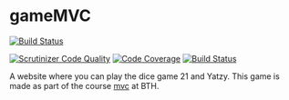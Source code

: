 # gameMVC

[![Build Status](https://travis-ci.org/sigridjonsson/gameMVC.svg?branch=main)](https://travis-ci.org/sigridjonsson/gameMVC)

[![Scrutinizer Code Quality](https://scrutinizer-ci.com/g/sigridjonsson/gameMVC/badges/quality-score.png?b=main)](https://scrutinizer-ci.com/g/sigridjonsson/gameMVC/?branch=main)
[![Code Coverage](https://scrutinizer-ci.com/g/sigridjonsson/gameMVC/badges/coverage.png?b=main)](https://scrutinizer-ci.com/g/sigridjonsson/gameMVC/?branch=main)
[![Build Status](https://scrutinizer-ci.com/g/sigridjonsson/gameMVC/badges/build.png?b=main)](https://scrutinizer-ci.com/g/sigridjonsson/gameMVC/build-status/main)

A website where you can play the dice game 21 and Yatzy. This game is made as part of the
course [mvc](https://dbwebb.se/kurser/mvc-v1) at BTH.
